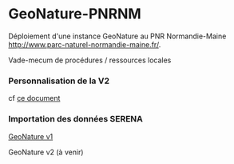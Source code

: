 # GeoNature-PNRNM

Déploiement d'une instance GeoNature au PNR Normandie-Maine http://www.parc-naturel-normandie-maine.fr/.

Vade-mecum de procédures / ressources locales


### Personnalisation de la V2
cf [ce document](geonaturev2/adaptations_pnrnm.md#personnalisation-de-geonature-v2-au-pnr-normandie-maine)

### Importation des données SERENA
[GeoNature v1](/import_serena/import_serena_geonature_v1.md)

GeoNature v2 (à venir)
